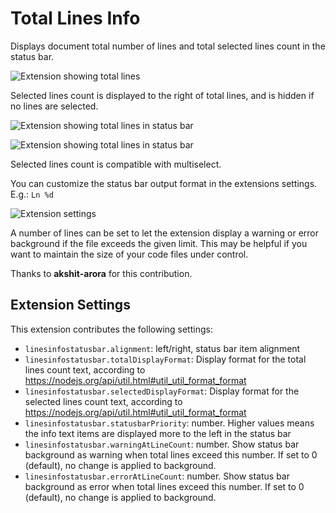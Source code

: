 # Total Lines Info

Displays document total number of lines and total selected lines count in the status bar.

![Extension showing total lines](./img/screenshot-highlight.png)

Selected lines count is displayed to the right of total lines, and is hidden if no lines are selected.

![Extension showing total lines in status bar](./img/statusbar-screenshot.png)

![Extension showing total lines in status bar](./img/statusbar-screenshot-empty-selection.png)

Selected lines count is compatible with multiselect.

You can customize the status bar output format in the extensions settings. E.g.: `Ln %d`

![Extension settings](./img/settings-screenshot.png)

A number of lines can be set to let the extension display a warning or error background if the file exceeds the given limit. This may be helpful if you want to maintain the size of your code files under control.

Thanks to **akshit-arora** for this contribution.

## Extension Settings

This extension contributes the following settings:

* `linesinfostatusbar.alignment`: left/right, status bar item alignment
* `linesinfostatusbar.totalDisplayFormat`: Display format for the total lines count text, according to https://nodejs.org/api/util.html#util_util_format_format
* `linesinfostatusbar.selectedDisplayFormat`: Display format for the selected lines count text, according to https://nodejs.org/api/util.html#util_util_format_format
* `linesinfostatusbar.statusbarPriority`: number. Higher values means the info text items are displayed more to the left in the status bar
* `linesinfostatusbar.warningAtLineCount`: number. Show status bar background as warning when total lines exceed this number. If set to 0 (default), no change is applied to background.
* `linesinfostatusbar.errorAtLineCount`: number. Show status bar background as error when total lines exceed this number. If set to 0 (default), no change is applied to background.
